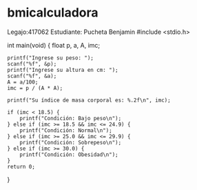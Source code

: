 # bmicalculadora
Legajo:417062 Estudiante: Pucheta Benjamin
#include <stdio.h>

int main(void) {
    float p, a, A, imc;

    printf("Ingrese su peso: ");
    scanf("%f", &p);
    printf("Ingrese su altura en cm: ");
    scanf("%f", &a);
    A = a/100;
    imc = p / (A * A);

    printf("Su índice de masa corporal es: %.2f\n", imc);

    if (imc < 18.5) {
        printf("Condición: Bajo peso\n");
    } else if (imc >= 18.5 && imc <= 24.9) {
        printf("Condición: Normal\n");
    } else if (imc >= 25.0 && imc <= 29.9) {
        printf("Condición: Sobrepeso\n");
    } else if (imc >= 30.0) {
        printf("Condición: Obesidad\n");
    }
    return 0;
}
